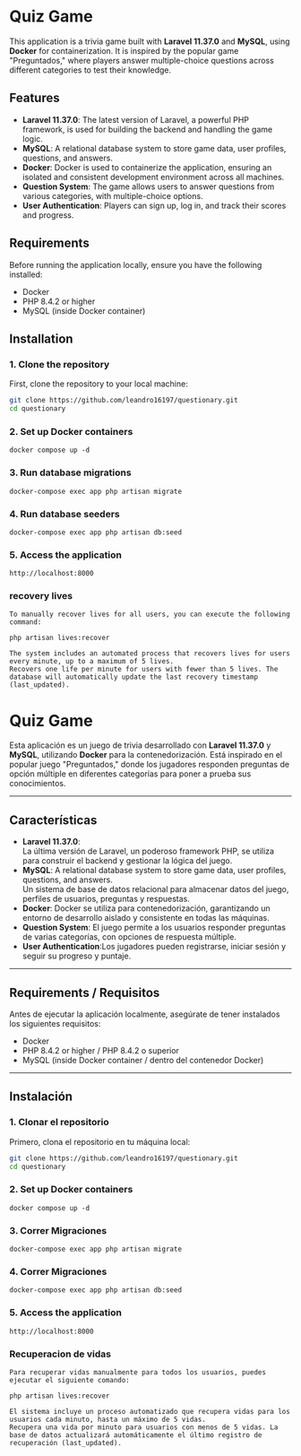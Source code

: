 # Quiz Game

This application is a trivia game built with **Laravel 11.37.0** and **MySQL**, using **Docker** for containerization. It is inspired by the popular game "Preguntados," where players answer multiple-choice questions across different categories to test their knowledge.

## Features

- **Laravel 11.37.0**: The latest version of Laravel, a powerful PHP framework, is used for building the backend and handling the game logic.
- **MySQL**: A relational database system to store game data, user profiles, questions, and answers.
- **Docker**: Docker is used to containerize the application, ensuring an isolated and consistent development environment across all machines.
- **Question System**: The game allows users to answer questions from various categories, with multiple-choice options.
- **User Authentication**: Players can sign up, log in, and track their scores and progress.

## Requirements

Before running the application locally, ensure you have the following installed:

- Docker
- PHP 8.4.2 or higher
- MySQL (inside Docker container)

## Installation

### 1. Clone the repository
First, clone the repository to your local machine:

```bash
git clone https://github.com/leandro16197/questionary.git
cd questionary
```
### 2. Set up Docker containers
    docker compose up -d

### 3. Run database migrations
    docker-compose exec app php artisan migrate
### 4. Run database seeders 
    docker-compose exec app php artisan db:seed
### 5. Access the application
    http://localhost:8000

### recovery lives 
    To manually recover lives for all users, you can execute the following command:
    
    php artisan lives:recover
    
    The system includes an automated process that recovers lives for users every minute, up to a maximum of 5 lives.
    Recovers one life per minute for users with fewer than 5 lives. The database will automatically update the last recovery timestamp (last_updated).

# Quiz Game
 
Esta aplicación es un juego de trivia desarrollado con **Laravel 11.37.0** y **MySQL**, utilizando **Docker** para la contenedorización. Está inspirado en el popular juego "Preguntados," donde los jugadores responden preguntas de opción múltiple en diferentes categorías para poner a prueba sus conocimientos.

---

## Características

- **Laravel 11.37.0**:  
  La última versión de Laravel, un poderoso framework PHP, se utiliza para construir el backend y gestionar la lógica del juego.
- **MySQL**: A relational database system to store game data, user profiles, questions, and answers.  
  Un sistema de base de datos relacional para almacenar datos del juego, perfiles de usuarios, preguntas y respuestas.
- **Docker**: Docker se utiliza para contenedorización, garantizando un entorno de desarrollo aislado y consistente en todas las máquinas.
- **Question System**: El juego permite a los usuarios responder preguntas de varias categorías, con opciones de respuesta múltiple.
- **User Authentication**:Los jugadores pueden registrarse, iniciar sesión y seguir su progreso y puntaje.

---

## Requirements / Requisitos

Antes de ejecutar la aplicación localmente, asegúrate de tener instalados los siguientes requisitos:

- Docker  
- PHP 8.4.2 or higher / PHP 8.4.2 o superior  
- MySQL (inside Docker container / dentro del contenedor Docker)

---

## Instalación

### 1. Clonar el repositorio  
Primero, clona el repositorio en tu máquina local:

```bash
git clone https://github.com/leandro16197/questionary.git
cd questionary
```
### 2. Set up Docker containers
    docker compose up -d

### 3. Correr Migraciones
    docker-compose exec app php artisan migrate
### 4. Correr Migraciones
    docker-compose exec app php artisan db:seed
### 5. Access the application
    http://localhost:8000

### Recuperacion de vidas
    Para recuperar vidas manualmente para todos los usuarios, puedes ejecutar el siguiente comando:
   
    php artisan lives:recover

    El sistema incluye un proceso automatizado que recupera vidas para los usuarios cada minuto, hasta un máximo de 5 vidas.
    Recupera una vida por minuto para usuarios con menos de 5 vidas. La base de datos actualizará automáticamente el último registro de recuperación (last_updated).